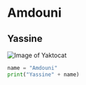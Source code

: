 # Amdouni
## Yassine

![Image of Yaktocat](https://octodex.github.com/images/yaktocat.png)

``` python
name = "Amdouni"
print("Yassine" + name)
```
